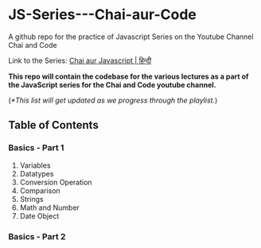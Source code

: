 # JS-Series---Chai-aur-Code
A github repo for the practice of Javascript Series on the Youtube Channel Chai and Code

Link to the Series:
[Chai aur Javascript | हिन्दी](https://youtube.com/playlist?list=PLu71SKxNbfoBuX3f4EOACle2y-tRC5Q37&si=B5uD84Cl5pMAmvYe)

**This repo will contain the codebase for the various lectures as a part of the JavaScript series for the Chai and Code youtube channel.**

(_*This list will get updated as we progress through the playlist._)

## Table of Contents
### Basics - Part 1
1. Variables
2. Datatypes
3. Conversion Operation
4. Comparison
5. Strings
6. Math and Number
7. Date Object

### Basics - Part 2
